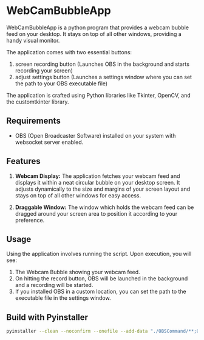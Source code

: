 # WebCamBubbleApp

WebCamBubbleApp is a python program that provides a webcam bubble feed on your desktop. It stays on top of all other windows, providing a handy visual monitor.

The application comes with two essential buttons:

1. screen recording button (Launches OBS in the background and starts recording your screen)
2. adjust settings button (Launches a settings window where you can set the path to your OBS executable file)

The application is crafted using Python libraries like Tkinter, OpenCV, and the customtkinter library.

## Requirements

- OBS (Open Broadcaster Software) installed on your system with websocket server enabled.

## Features

1. **Webcam Display:** The application fetches your webcam feed and displays it within a neat circular bubble on your desktop screen. It adjusts dynamically to the size and margins of your screen layout and stays on top of all other windows for easy access.

2. **Draggable Window:** The window which holds the webcam feed can be dragged around your screen area to position it according to your preference.

## Usage

Using the application involves running the script. Upon execution, you will see:

1. The Webcam Bubble showing your webcam feed.
2. On hitting the record button, OBS will be launched in the background and a recording will be started.
3. If you installed OBS in a custom location, you can set the path to the executable file in the settings window.

## Build with Pyinstaller

```bash
pyinstaller --clean --noconfirm --onefile --add-data "./OBSCommand/**;OBSCommand/" --add-data ".\webcam_env\Lib\site-packages/customtkinter;customtkinter/" --add-data "./assets/*;assets/" --name WebcamBubble main.py
```
